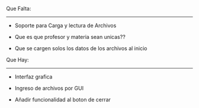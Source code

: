 Que Falta:
  
  ----------- 
  - Soporte para Carga y lectura de Archivos
 
  - Que es que profesor y materia sean unicas??
 
  - Que se cargen solos los datos de los archivos al inicio

Que Hay:
  
  -----------
  - Interfaz grafica
 
  - Ingreso de archivos por GUI
 
  - Añadir funcionalidad al boton de cerrar

